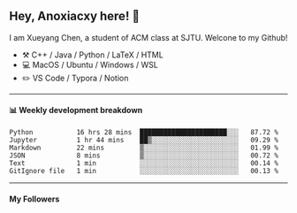 <!--
**Anoxiacxy/Anoxiacxy** is a ✨ _special_ ✨ repository because its `README.md` (this file) appears on your GitHub profile.

Here are some ideas to get you started:

- 🔭 I’m currently working on ...
- 🌱 I’m currently learning ...
- 👯 I’m looking to collaborate on ...
- 🤔 I’m looking for help with ...
- 💬 Ask me about ...
- 📫 How to reach me: ...
- 😄 Pronouns: ...
- ⚡ Fun fact: ...
-->

## Hey, Anoxiacxy here! :wave:

I am Xueyang Chen, a student of ACM class at SJTU. Welcone to my Github!

-   :hammer_and_pick: C++ / Java / Python / LaTeX / HTML
-   :computer: MacOS / Ubuntu / Windows / WSL
-   :pencil2: VS Code / Typora / Notion



<!--
#### :sparkles: My followers
-->

<!--START_SECTION:top-followers-->
<!--END_SECTION:top-followers-->

---

#### :bar_chart: Weekly development breakdown

<!--START_SECTION:waka-->

```text
Python           16 hrs 28 mins  ██████████████████████░░░   87.72 %
Jupyter          1 hr 44 mins    ██▒░░░░░░░░░░░░░░░░░░░░░░   09.29 %
Markdown         22 mins         ▒░░░░░░░░░░░░░░░░░░░░░░░░   01.99 %
JSON             8 mins          ▒░░░░░░░░░░░░░░░░░░░░░░░░   00.72 %
Text             1 min           ░░░░░░░░░░░░░░░░░░░░░░░░░   00.14 %
GitIgnore file   1 min           ░░░░░░░░░░░░░░░░░░░░░░░░░   00.13 %
```

<!--END_SECTION:waka-->

---

#### My Followers
<!--START_SECTION:top-followers-->
<!--END_SECTION:top-followers-->
